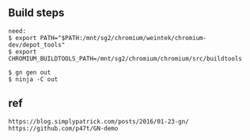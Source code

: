 ## Build steps
    need: 
    $ export PATH="$PATH:/mnt/sg2/chromium/weintek/chromium-dev/depot_tools"   
    $ export CHROMIUM_BUILDTOOLS_PATH=/mnt/sg2/chromium/chromium/src/buildtools

    $ gn gen out
    $ ninja -C out

## ref 
    https://blog.simplypatrick.com/posts/2016/01-23-gn/
    https://github.com/p47t/GN-demo
